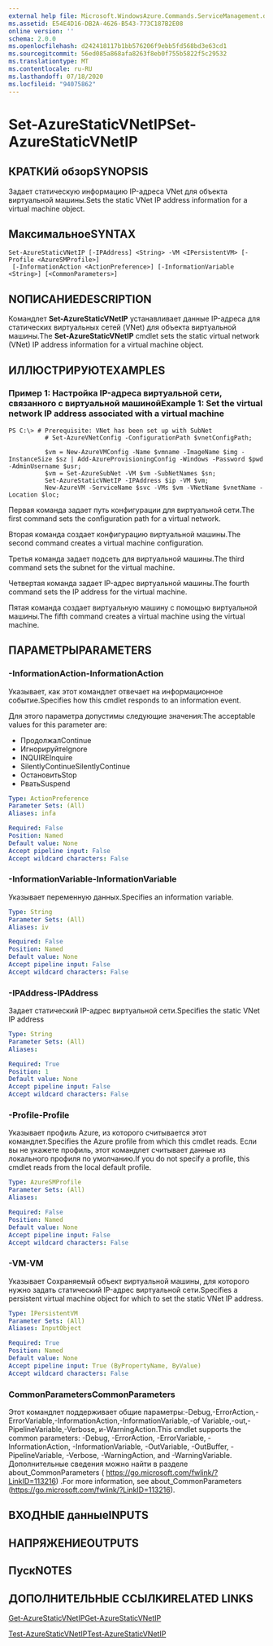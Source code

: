 ```yaml
---
external help file: Microsoft.WindowsAzure.Commands.ServiceManagement.dll-Help.xml
ms.assetid: E54E4D16-DB2A-4626-B543-773C187B2E08
online version: ''
schema: 2.0.0
ms.openlocfilehash: d242418117b1bb576206f9ebb5fd568bd3e63cd1
ms.sourcegitcommit: 56ed085a868afa8263f8eb0f755b5822f5c29532
ms.translationtype: MT
ms.contentlocale: ru-RU
ms.lasthandoff: 07/18/2020
ms.locfileid: "94075862"
---
```

# <span data-ttu-id="a9ce4-101">Set-AzureStaticVNetIP</span><span class="sxs-lookup"><span data-stu-id="a9ce4-101">Set-AzureStaticVNetIP</span></span>

## <span data-ttu-id="a9ce4-102">КРАТКИй обзор</span><span class="sxs-lookup"><span data-stu-id="a9ce4-102">SYNOPSIS</span></span>
<span data-ttu-id="a9ce4-103">Задает статическую информацию IP-адреса VNet для объекта виртуальной машины.</span><span class="sxs-lookup"><span data-stu-id="a9ce4-103">Sets the static VNet IP address information for a virtual machine object.</span></span>

## <span data-ttu-id="a9ce4-104">Максимальное</span><span class="sxs-lookup"><span data-stu-id="a9ce4-104">SYNTAX</span></span>

```
Set-AzureStaticVNetIP [-IPAddress] <String> -VM <IPersistentVM> [-Profile <AzureSMProfile>]
 [-InformationAction <ActionPreference>] [-InformationVariable <String>] [<CommonParameters>]
```

## <span data-ttu-id="a9ce4-105">NОПИСАНИЕ</span><span class="sxs-lookup"><span data-stu-id="a9ce4-105">DESCRIPTION</span></span>
<span data-ttu-id="a9ce4-106">Командлет **Set-AzureStaticVNetIP** устанавливает данные IP-адреса для статических виртуальных сетей (VNet) для объекта виртуальной машины.</span><span class="sxs-lookup"><span data-stu-id="a9ce4-106">The **Set-AzureStaticVNetIP** cmdlet sets the static virtual network (VNet) IP address information for a virtual machine object.</span></span>

## <span data-ttu-id="a9ce4-107">ИЛЛЮСТРИРУЮТ</span><span class="sxs-lookup"><span data-stu-id="a9ce4-107">EXAMPLES</span></span>

### <span data-ttu-id="a9ce4-108">Пример 1: Настройка IP-адреса виртуальной сети, связанного с виртуальной машиной</span><span class="sxs-lookup"><span data-stu-id="a9ce4-108">Example 1: Set the virtual network IP address associated with a virtual machine</span></span>
```
PS C:\> # Prerequisite: VNet has been set up with SubNet
          # Set-AzureVNetConfig -ConfigurationPath $vnetConfigPath;

          $vm = New-AzureVMConfig -Name $vmname -ImageName $img -InstanceSize $sz | Add-AzureProvisioningConfig -Windows -Password $pwd -AdminUsername $usr;
          $vm = Set-AzureSubNet -VM $vm -SubNetNames $sn;
          Set-AzureStaticVNetIP -IPAddress $ip -VM $vm;
          New-AzureVM -ServiceName $svc -VMs $vm -VNetName $vnetName -Location $loc;
```

<span data-ttu-id="a9ce4-109">Первая команда задает путь конфигурации для виртуальной сети.</span><span class="sxs-lookup"><span data-stu-id="a9ce4-109">The first command sets the configuration path for a virtual network.</span></span>

<span data-ttu-id="a9ce4-110">Вторая команда создает конфигурацию виртуальной машины.</span><span class="sxs-lookup"><span data-stu-id="a9ce4-110">The second command creates a virtual machine configuration.</span></span>

<span data-ttu-id="a9ce4-111">Третья команда задает подсеть для виртуальной машины.</span><span class="sxs-lookup"><span data-stu-id="a9ce4-111">The third command sets the subnet for the virtual machine.</span></span>

<span data-ttu-id="a9ce4-112">Четвертая команда задает IP-адрес виртуальной машины.</span><span class="sxs-lookup"><span data-stu-id="a9ce4-112">The fourth command sets the IP address for the virtual machine.</span></span>

<span data-ttu-id="a9ce4-113">Пятая команда создает виртуальную машину с помощью виртуальной машины.</span><span class="sxs-lookup"><span data-stu-id="a9ce4-113">The fifth command creates a virtual machine using the virtual machine.</span></span>

## <span data-ttu-id="a9ce4-114">ПАРАМЕТРЫ</span><span class="sxs-lookup"><span data-stu-id="a9ce4-114">PARAMETERS</span></span>

### <span data-ttu-id="a9ce4-115">-InformationAction</span><span class="sxs-lookup"><span data-stu-id="a9ce4-115">-InformationAction</span></span>
<span data-ttu-id="a9ce4-116">Указывает, как этот командлет отвечает на информационное событие.</span><span class="sxs-lookup"><span data-stu-id="a9ce4-116">Specifies how this cmdlet responds to an information event.</span></span>

<span data-ttu-id="a9ce4-117">Для этого параметра допустимы следующие значения:</span><span class="sxs-lookup"><span data-stu-id="a9ce4-117">The acceptable values for this parameter are:</span></span>

- <span data-ttu-id="a9ce4-118">Продолжал</span><span class="sxs-lookup"><span data-stu-id="a9ce4-118">Continue</span></span>
- <span data-ttu-id="a9ce4-119">Игнорируйте</span><span class="sxs-lookup"><span data-stu-id="a9ce4-119">Ignore</span></span>
- <span data-ttu-id="a9ce4-120">INQUIRE</span><span class="sxs-lookup"><span data-stu-id="a9ce4-120">Inquire</span></span>
- <span data-ttu-id="a9ce4-121">SilentlyContinue</span><span class="sxs-lookup"><span data-stu-id="a9ce4-121">SilentlyContinue</span></span>
- <span data-ttu-id="a9ce4-122">Остановить</span><span class="sxs-lookup"><span data-stu-id="a9ce4-122">Stop</span></span>
- <span data-ttu-id="a9ce4-123">Рвать</span><span class="sxs-lookup"><span data-stu-id="a9ce4-123">Suspend</span></span>

```yaml
Type: ActionPreference
Parameter Sets: (All)
Aliases: infa

Required: False
Position: Named
Default value: None
Accept pipeline input: False
Accept wildcard characters: False
```

### <span data-ttu-id="a9ce4-124">-InformationVariable</span><span class="sxs-lookup"><span data-stu-id="a9ce4-124">-InformationVariable</span></span>
<span data-ttu-id="a9ce4-125">Указывает переменную данных.</span><span class="sxs-lookup"><span data-stu-id="a9ce4-125">Specifies an information variable.</span></span>

```yaml
Type: String
Parameter Sets: (All)
Aliases: iv

Required: False
Position: Named
Default value: None
Accept pipeline input: False
Accept wildcard characters: False
```

### <span data-ttu-id="a9ce4-126">-IPAddress</span><span class="sxs-lookup"><span data-stu-id="a9ce4-126">-IPAddress</span></span>
<span data-ttu-id="a9ce4-127">Задает статический IP-адрес виртуальной сети.</span><span class="sxs-lookup"><span data-stu-id="a9ce4-127">Specifies the static VNet IP address</span></span>

```yaml
Type: String
Parameter Sets: (All)
Aliases: 

Required: True
Position: 1
Default value: None
Accept pipeline input: False
Accept wildcard characters: False
```

### <span data-ttu-id="a9ce4-128">-Profile</span><span class="sxs-lookup"><span data-stu-id="a9ce4-128">-Profile</span></span>
<span data-ttu-id="a9ce4-129">Указывает профиль Azure, из которого считывается этот командлет.</span><span class="sxs-lookup"><span data-stu-id="a9ce4-129">Specifies the Azure profile from which this cmdlet reads.</span></span>
<span data-ttu-id="a9ce4-130">Если вы не укажете профиль, этот командлет считывает данные из локального профиля по умолчанию.</span><span class="sxs-lookup"><span data-stu-id="a9ce4-130">If you do not specify a profile, this cmdlet reads from the local default profile.</span></span>

```yaml
Type: AzureSMProfile
Parameter Sets: (All)
Aliases: 

Required: False
Position: Named
Default value: None
Accept pipeline input: False
Accept wildcard characters: False
```

### <span data-ttu-id="a9ce4-131">-VM</span><span class="sxs-lookup"><span data-stu-id="a9ce4-131">-VM</span></span>
<span data-ttu-id="a9ce4-132">Указывает Сохраняемый объект виртуальной машины, для которого нужно задать статический IP-адрес виртуальной сети.</span><span class="sxs-lookup"><span data-stu-id="a9ce4-132">Specifies a persistent virtual machine object for which to set the static VNet IP address.</span></span>

```yaml
Type: IPersistentVM
Parameter Sets: (All)
Aliases: InputObject

Required: True
Position: Named
Default value: None
Accept pipeline input: True (ByPropertyName, ByValue)
Accept wildcard characters: False
```

### <span data-ttu-id="a9ce4-133">CommonParameters</span><span class="sxs-lookup"><span data-stu-id="a9ce4-133">CommonParameters</span></span>
<span data-ttu-id="a9ce4-134">Этот командлет поддерживает общие параметры:-Debug,-ErrorAction,-ErrorVariable,-InformationAction,-InformationVariable,-of Variable,-out,-PipelineVariable,-Verbose, и-WarningAction.</span><span class="sxs-lookup"><span data-stu-id="a9ce4-134">This cmdlet supports the common parameters: -Debug, -ErrorAction, -ErrorVariable, -InformationAction, -InformationVariable, -OutVariable, -OutBuffer, -PipelineVariable, -Verbose, -WarningAction, and -WarningVariable.</span></span> <span data-ttu-id="a9ce4-135">Дополнительные сведения можно найти в разделе about_CommonParameters ( https://go.microsoft.com/fwlink/?LinkID=113216) .</span><span class="sxs-lookup"><span data-stu-id="a9ce4-135">For more information, see about_CommonParameters (https://go.microsoft.com/fwlink/?LinkID=113216).</span></span>

## <span data-ttu-id="a9ce4-136">ВХОДНЫЕ данные</span><span class="sxs-lookup"><span data-stu-id="a9ce4-136">INPUTS</span></span>

## <span data-ttu-id="a9ce4-137">НАПРЯЖЕНИЕ</span><span class="sxs-lookup"><span data-stu-id="a9ce4-137">OUTPUTS</span></span>

## <span data-ttu-id="a9ce4-138">Пуск</span><span class="sxs-lookup"><span data-stu-id="a9ce4-138">NOTES</span></span>

## <span data-ttu-id="a9ce4-139">ДОПОЛНИТЕЛЬНЫЕ ССЫЛКИ</span><span class="sxs-lookup"><span data-stu-id="a9ce4-139">RELATED LINKS</span></span>

[<span data-ttu-id="a9ce4-140">Get-AzureStaticVNetIP</span><span class="sxs-lookup"><span data-stu-id="a9ce4-140">Get-AzureStaticVNetIP</span></span>](./Get-AzureStaticVNetIP.md)

[<span data-ttu-id="a9ce4-141">Test-AzureStaticVNetIP</span><span class="sxs-lookup"><span data-stu-id="a9ce4-141">Test-AzureStaticVNetIP</span></span>](./Test-AzureStaticVNetIP.md)


